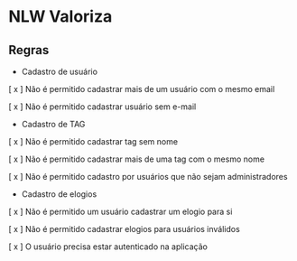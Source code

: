 # NLW Valoriza

## Regras

- Cadastro de usuário

 [ x ] Não é permitido cadastrar mais de um usuário com o mesmo email

 [ x ] Não é permitido cadastrar usuário sem e-mail

- Cadastro de TAG

 [ x ] Não é permitido cadastrar tag sem nome
 
 [ x ] Não é permitido cadastrar mais de uma tag com o mesmo nome

 [ x ] Não é permitido cadastro por usuários que não sejam administradores

- Cadastro de elogios

 [ x ] Não é permitido um usuário cadastrar um elogio para si

 [ x ] Não é permitido cadastrar elogios para usuários inválidos

 [ x ] O usuário precisa estar autenticado na aplicação 